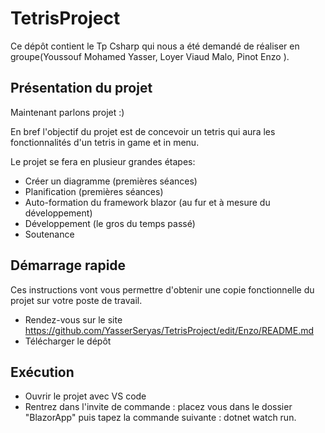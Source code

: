 # TetrisProject

  Ce dépôt contient le Tp Csharp qui nous a été demandé de réaliser en groupe(Youssouf Mohamed Yasser, Loyer Viaud Malo, Pinot Enzo ).
 
 ## Présentation du projet

  Maintenant parlons projet :) 

  En bref l'objectif du projet est de concevoir un tetris qui aura les fonctionnalités d'un tetris in game et in menu.

  Le projet se fera en plusieur grandes étapes: 
  - Créer un diagramme (premières séances)
  - Planification (premières séances)
  - Auto-formation du framework blazor (au fur et à mesure du développement)
  - Développement (le gros du temps passé)
  - Soutenance
 
## Démarrage rapide
  Ces instructions vont vous permettre d'obtenir une copie fonctionnelle du projet sur votre poste de travail.
  *   Rendez-vous sur le site https://github.com/YasserSeryas/TetrisProject/edit/Enzo/README.md
  *   Télécharger le dépôt
## Exécution
  - Ouvrir le projet avec VS code
  - Rentrez dans l'invite de commande : placez vous dans le dossier "BlazorApp" puis tapez la commande suivante : dotnet watch run. 
